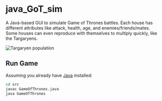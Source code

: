 # java_GoT_sim
A Java-based GUI to simulate Game of Thrones battles. Each house has different attributes like attack, health, age, and enemies/friends/mates. Some houses can even reproduce with themselves to multiply quickly, like the Targaryens.

![Targaryen population](/examples/1.gif)

## Run Game
Assuming you already have [Java](https://adoptopenjdk.net/) installed:

```bash
cd src
javac GameOfThrones.java
java GameOfThrones
```
